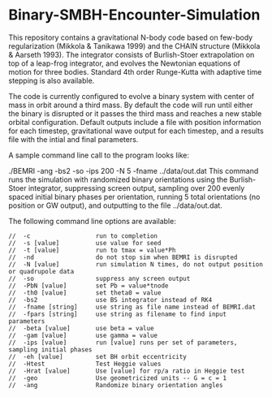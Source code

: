 Binary-SMBH-Encounter-Simulation
================================

This repository contains a gravitational N-body code based on few-body regularization (Mikkola & Tanikawa 1999) and the CHAIN structure (Mikkola & Aarseth 1993). The integrator consists of Burlish-Stoer extrapolation on top of a leap-frog integrator, and evolves the Newtonian equations of motion for three bodies. Standard 4th order Runge-Kutta with adaptive time stepping is also available.

The code is currently configured to evolve a binary system with center of mass in orbit around a third mass. By default the code will run until either the binary is disrupted or it passes the third mass and reaches a new stable orbital configuration. Default outputs include a file with position information for each timestep, gravitational wave output for each timestep, and a results file with the intial and final parameters.

A sample command line call to the program looks like:

./BEMRI -ang -bs2 -so -ips 200 -N 5 -fname ../data/out.dat
	This command runs the simulation with randomized binary orientations using the Burlish-Stoer integrator, suppressing screen output, sampling over 200 evenly spaced initial binary phases per orientation, running 5 total orientations (no position or GW output), and outputting to the file ../data/out.dat.

	
The following command line options are available:

	//	-c					run to completion
	//	-s [value]			use value for seed
	//	-t [value]			run to tmax = value*Ph
	//	-nd					do not stop sim when BEMRI is disrupted
	//	-N [value]			run simulation N times, do not output position or quadrupole data
	//	-so					suppress any screen output
  	//  -PbN [value]		set Pb = value*tnode
  	//	-th0 [value]		set theta0 = value
  	//	-bs2				use BS integrator instead of RK4
  	//	-fname [string]		use string as file name instead of BEMRI.dat
  	//	-fpars [string] 	use string as filename to find input parameters
  	//	-beta [value]		use beta = value
	//	-gam [value]		use gamma = value
  	//	-ips [value]		run [value] runs per set of parameters, sampling initial phases
  	//	-eh [value]			set BH orbit eccentricity
	//	-Htest				Test Heggie values
	//	-Hrat [value]		Use [value] for rp/a ratio in Heggie test
	//	-geo				Use geometricized units -- G = c = 1
	//	-ang				Randomize binary orientation angles
